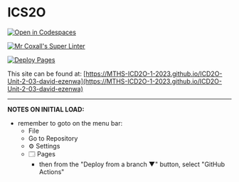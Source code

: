 # ICS2O

[![Open in Codespaces](https://classroom.github.com/assets/launch-codespace-7f7980b617ed060a017424585567c406b6ee15c891e84e1186181d67ecf80aa0.svg)](https://classroom.github.com/open-in-codespaces?assignment_repo_id=14376636)

[![Mr Coxall's Super Linter](https://github.com/MTHS-ICD2O-1-2023/ICD2O-Unit-2-03-david-ezenwa/workflows/Mr%20Coxall's%20Super%20Linter/badge.svg)](https://github.com/MTHS-ICD2O-1-2023/ICD2O-Unit-2-03-david-ezenwa/actions)

[![Deploy Pages](https://github.com/MTHS-ICD2O-1-2023/ICD2O-Unit-2-03-david-ezenwa/workflows/Deploy%20Pages/badge.svg)](https://github.com/MTHS-ICD2O-1-2023/ICD2O-Unit-2-03-david-ezenwa/actions)

This site can be found at: [https://MTHS-ICD2O-1-2023.github.io/ICD2O-Unit-2-03-david-ezenwa](https://MTHS-ICD2O-1-2023.github.io/ICD2O-Unit-2-03-david-ezenwa)

---

**NOTES ON INITIAL LOAD:**
- remember to goto on the menu bar:
  - File
  - Go to Repository
  - ⚙ Settings
  - 🗔 Pages
    - then from the "Deploy from a branch ▼" button, select "GitHub Actions"
